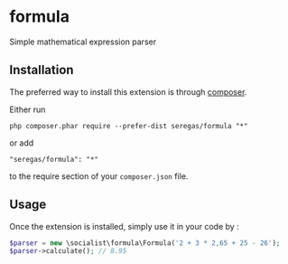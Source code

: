 # formula
Simple mathematical expression parser

Installation
------------

The preferred way to install this extension is through [composer](http://getcomposer.org/download/).

Either run

```
php composer.phar require --prefer-dist seregas/formula "*"
```

or add

```
"seregas/formula": "*"
```

to the require section of your `composer.json` file.


Usage
-----

Once the extension is installed, simply use it in your code by  :

```php
$parser = new \socialist\formula\Formula('2 + 3 * 2,65 + 25 - 26');
$parser->calculate(); // 8.95

```